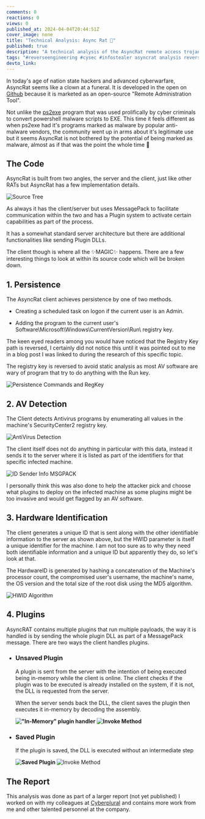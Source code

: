 ```yaml
---
comments: 0
reactions: 0
views: 0
published_at: 2024-04-04T20:44:51Z
cover_image: none
title: "Technical Analysis: Async Rat 👾"
published: true
description: "A technical analysis of the AsyncRat remote access trojan that rose in 2021 and has managed to stay relevant till now (Q1 2024)"
tags: "#reverseengineering #cysec #infostealer asyncrat analysis reverse engineering info stealer"
devto_link: 
---
```


In today's age of nation state hackers and advanced cyberwarfare, AsyncRat seems like a clown at a funeral. It is developed in the open on [Github](https://github.com/NYAN-x-CAT/AsyncRAT-C-Sharp/tree/master) because it is marketed as an open-source "Remote Administration Tool".

Not unlike the [ps2exe](https://github.com/MScholtes/PS2EXE) program that was used prolifically by cyber criminals to convert powershell malware scripts to EXE. This time it feels different as when ps2exe had it's programs marked as malware by popular anti-malware vendors, the community went up in arms about it's legitimate use but it seems AsyncRat is not bothered by the potential of being marked as malware, almost as if that was the point the whole time 🤔

## The Code

AsyncRat is built from two angles, the server and the client, just like other RATs but AsyncRat has a few implementation details.

![Source Tree](https://lh7-us.googleusercontent.com/5hi1xvbOi61l1bM8w5S7jQjcWXTjs2ulD3VJPp3rT__lOMPo3hYtUAu2aawtdx6s5h3UkKMeF3JE8mU6Vf8HkZ4cf_GMPOcAEovifWnGEc2V9JDko2LbOPUPtJzb9GiDAwuZRYCzrl2Ek7sU5FptZfI)

As always it has the client/server but uses MessagePack to facilitate communication within the two and has a Plugin system to activate certain capabilities as part of the process.

It has a somewhat standard server architecture but there are additional functionalities like sending Plugin DLLs.

The client though is where all the ✨MAGIC✨ happens. There are a few interesting things to look at within its source code which will be broken down.

## 1. Persistence

The AsyncRat client achieves persistence by one of two methods.

  - Creating a scheduled task on logon if the current user is an Admin.

  - Adding the program to the current user's Software\Microsoft\Windows\CurrentVersion\Run\ registry key.


The keen eyed readers among you would have noticed that the Registry Key path is reversed, I certainly did not notice this until it was pointed out to me in a blog post I was linked to during the research of this specific topic.

The registry key is reversed to avoid static analysis as most AV software are wary of program that try to do anything with the Run key.

![Persistence Commands and RegKey](https://lh7-us.googleusercontent.com/v1VwWwwfMEDKnQSF76M_WIxnjuVcb5aWTwkwEuq24tqgR4F9NL-osp_wNuRQ9xBB_k14sg51WtnfR_3NmMNOAQWYS9WSV6kpcCbUui2Azm0YwWQ1vweE1-_z8uEHJXYLLiCy3t2bQM32tlGc9WF-7HI)

## 2. AV Detection

The Client detects Antivirus programs by enumerating all values in the machine's SecurityCenter2 registry key.

![AntiVirus Detection](https://lh7-us.googleusercontent.com/8JCUnZZnpd-eeLf3U8WXQkw6ThK2DcANCrpm5cwvTerqulzeOIoZ_6IKIeQrpG1-QqHLUsIYT6MVaNkchkNS5TRtPGRzgH3cgHeym5lwMzrFVV2i6ZUNGjMODFjXTDF8XDI6EpGotERH31XyTx57L5A)

The client itself does not do anything in particular with this data, instead it sends it to the server where it is listed as part of the identifiers for that specific infected machine.

![ID Sender Info MSGPACK](https://lh7-us.googleusercontent.com/NXRa8mR4IYPvSVZu1nam07Nc1dC9ug8vkRVm_1MHiUXjZCFoHznyUzcIlbCrPdcu6TGY4_mRu-9-GrOMR6jG_OEQv_WyqKkJSYBGnTa657vFVdUh6xaF14dg0YV8xt80GsfoMrt5D6QiOkt6X53BqgQ)

I personally think this was also done to help the attacker pick and choose what plugins to deploy on the infected machine as some plugins might be too invasive and would get flagged by an AV software.

## 3. Hardware Identification

The client generates a unique ID that is sent along with the other identifiable information to the server as shown above, but the HWID parameter is itself a unique identifier for the machine. I am not too sure as to why they need both identifiable information and a unique ID but apparently they do, so let's look at that.

The HardwareID is generated by hashing a concatenation of the Machine's processor count, the compromised user's username, the machine's name, the OS version and the total size of the root disk using the MD5 algorithm.

![HWID Algorithm](https://lh7-us.googleusercontent.com/seQfN44mESHzNryRjO0kJDrQvTg4FC25NDVHOvQEVkQo0jKEZbLWEnnU30JHHXntolS7uTl2XCD-byhEF8CtCSc5TF6Y_qY7ytqtOqelP-TxKQdUjGVjYJs2lZ5qvIbLMAaItZagqOkOHy2ZSF-VZn8)

## 4. Plugins

AsyncRAT contains multiple plugins that run multiple payloads, the way it is handled is by sending the whole plugin DLL as part of a MessagePack message. There are two ways the client handles plugins.

- ### Unsaved Plugin
    A plugin is sent from the server with the intention of being executed being in-memory while the client is online. The client checks if the plugin was to be executed is already installed on the system, if it is not, the DLL is requested from the server.
    
    When the server sends back the DLL, the client saves the plugin then executes it in-memory by decoding the assembly.
    
    **!["In-Memory" plugin handler](https://lh7-us.googleusercontent.com/sp8zpWWOiTBD_lxW0VRUIHeYkIZJH8UME0vY0wwpjacDg2S9J3cbMsmglSpDRl0b35GPIOTpqAu2dAhooj11JdvrfqcHmOD-IPP__D9IHiFqy59aaZaekyRZYRgJrwovEJAXZreWOIDwDePD3FbMobY)**
    **![Invoke Method](https://lh7-us.googleusercontent.com/ZgZzPz8wjd4OgdipDr_vaxRCIE1O9LzQp521wl2hFJag0LY5B2A4yiJ41dghStHaTeOQj6j01GQ0Lpyb34VvB4cTNY4EU-OXvq7-VsMeTdcb8CZLo4XKdyxL63uCvoryrfpIh6oOIuPJgpdOY6wDsqc)**

- ### Saved Plugin
    If the plugin is saved, the DLL is executed without an intermediate step
    
    **![Saved Plugin](https://lh7-us.googleusercontent.com/GFdl6E9UaEAj-KxfdFSRd-_7VDbG4SRKmLY_59wLL0Sk_Bl4AiYzvIRJtx2LT7Qc97AZSVGJZn7ZUTeiTe3b-5nRHWN4hGCCttaJHjPwdc7sQOgJ4_ABIFfxUOUwJRin38w3L0kHJP0s1WDcvsvmtcY)**
    ![Invoke Method](https://lh7-us.googleusercontent.com/ZgZzPz8wjd4OgdipDr_vaxRCIE1O9LzQp521wl2hFJag0LY5B2A4yiJ41dghStHaTeOQj6j01GQ0Lpyb34VvB4cTNY4EU-OXvq7-VsMeTdcb8CZLo4XKdyxL63uCvoryrfpIh6oOIuPJgpdOY6wDsqc)

## The Report

This analysis was done as part of a larger report (not yet published) I worked on with my colleagues at [Cyberplural](https://cyberplural.com) and contains more work from me and other talented personnel at the company.
